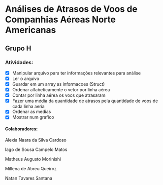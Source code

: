 # Análises de Atrasos de Voos de Companhias Aéreas Norte Americanas

## Grupo H

### Atividades: 

- [x] Manipular arquivo para ter informações relevantes para análise
- [x] Ler o arquivo
- [x] Guardar em um array as informacoes (Struct)
- [x] Ordenar alfabeticamente o vetor por linha aérea
- [x] Contar por linha aérea os voos que atrasaram
- [x] Fazer uma média da quantidade de atrasos pela quantidade de voos de cada linha aeria
- [x] Ordenar as medias
- [x] Mostrar num grafico

#### Colaboradores:
Alexia Naara da Silva Cardoso

Iago de Sousa Campelo Matos

Matheus Augusto Morinishi

Millena de Abreu Queiroz

Natan Tavares Santana

